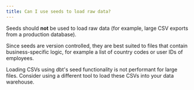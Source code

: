```yaml
---
title: Can I use seeds to load raw data?
---
```


Seeds should **not** be used to load raw data (for example, large CSV exports
from a production database).

Since seeds are version controlled, they are best suited to files that contain
business-specific logic, for example a list of country codes or user IDs of
employees.

Loading CSVs using dbt's seed functionality is not performant for large files.
Consider using a different tool to load these CSVs into your data warehouse.
